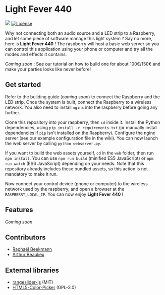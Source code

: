 # Light Fever 440

![](https://badgen.net/badge/version/0.0.1/blue)
[![License](https://img.shields.io/github/license/Asiberus/Light-Fever-440.svg)](https://github.com/Asiberus/Light-Fever-440/blob/master/LICENSE.md)

Why not connecting both an audio source and a LED strip to a Raspberry, and let some piece of software manage this light system ? Say no more, here is **Light Fever 440** ! The raspberry will host a basic web server so you can control this application using your phone or computer and try all the modes and effects it contains.

*Coming soon* : See our tutorial on how to build one for about 100€/150€ and make your parties looks like never before!

## Get started

Refer to the building guide (*coming soon*) to connect the Raspberry and the LED strip. Once the system is built, connect the Raspberry to a wireless network. You also need to install `nginx` into the raspberry before going any further.

Clone this repository into your raspberry, then `cd` inside it. Install the Python dependencies, using `pip install -r requirements.txt` (or manually install dependencies if `pip` isn't installed on the Raspberry). Configure the nginx server (see our example configuration file in the wiki). You can now launch the web server by calling `python webserver.py`.

If you want to build the web assets yourself, `cd` in the `web` folder, then run `npm install`. You can use `npm run build` (minified ES5 JavaScript) or `npm run watch` (ES6 JavaScript) depending on your needs. Note that this repository already includes those bundled assets, so this action is not mandatory to make it run.

Now connect your control device (phone or computer) to the wireless network used by the raspberry, and open a browser at the `RASPBERRY_LOCAL_IP`. You can now enjoy **Light Fever 440** !

## Features

*Coming soon*

## Contributors

- [Raphaël Beekmann](https://github.com/Asiberus)
- [Arthur Beaulieu](https://github.com/ArthurBeaulieu)

## External libraries

- [rangeslider-js](https://github.com/stbaer/rangeslider-js) (MIT)
- [HTML5-Color-Picker](https://github.com/NC22/HTML5-Color-Picker) (GPL-3.0)

